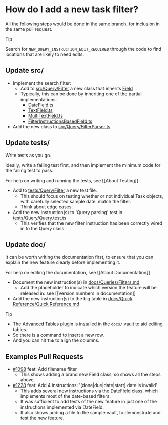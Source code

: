 # How do I add a new task filter?

All the following steps would be done in the same branch, for inclusion in the same pull request.

> [!Tip]
> Search for `NEW_QUERY_INSTRUCTION_EDIT_REQUIRED` through the code to find locations that are likely to need edits.

## Update src/

- Implement the search filter:
  - Add to  [src/Query/Filter](https://github.com/obsidian-tasks-group/obsidian-tasks/tree/main/src/Query/Filter) a  new class that inherits [Field](https://github.com/obsidian-tasks-group/obsidian-tasks/blob/main/src/Query/Filter/DateField.ts)
  - Typically, this can be done by inheriting one of the partial implementations:
    - [DateField.ts](https://github.com/obsidian-tasks-group/obsidian-tasks/blob/main/src/Query/Filter/DateField.ts)
    - [TextField.ts](https://github.com/obsidian-tasks-group/obsidian-tasks/blob/main/src/Query/Filter/TextField.ts)
    - [MultiTextField.ts](https://github.com/obsidian-tasks-group/obsidian-tasks/blob/main/src/Query/Filter/MultiTextField.ts)
    - [FilterInstructionsBasedField.ts](https://github.com/obsidian-tasks-group/obsidian-tasks/blob/main/src/Query/Filter/FilterInstructionsBasedField.ts)
- Add the new class to [src/Query/FilterParser.ts](https://github.com/obsidian-tasks-group/obsidian-tasks/blob/main/src/Query/FilterParser.ts)

## Update tests/

Write tests as you go.

Ideally, write a failing test first, and then implement the minimum code for the failing test to pass.

For help on writing and running the tests, see [[About Testing]]

- Add to [tests/Query/Filter](https://github.com/obsidian-tasks-group/obsidian-tasks/tree/main/tests/Query/Filter) a new test file.
  - This should focus on testing whether or not individual Task objects, with carefully selected sample date, match the filter.
  - Think about edge cases.
- Add the new instruction(s) to  'Query parsing' test in  [tests/Query/Query.test.ts](https://github.com/obsidian-tasks-group/obsidian-tasks/blob/main/tests/Query/Query.test.ts)
  - This verifies that the new filter instruction has been correctly wired in to the Query class.

## Update doc/

It can be worth writing the documentation first, to ensure that you can explain the new feature clearly before implementing it.

For help on editing the documentation, see [[About Documentation]]

- Document the new instruction(s) in [docs/Queries/Filters.md](https://github.com/obsidian-tasks-group/obsidian-tasks/blob/main/docs/Queries/Filters.md)
  - Add the placeholder to indicate which version the feature will be released in: see [[Version numbers in documentation]]
- Add the new instruction(s) to the big table in [docs/Quick Reference/Quick Reference.md](https://github.com/obsidian-tasks-group/obsidian-tasks/blob/main/docs/Quick%20Reference/Quick%20Reference.md)

> [!tip]
>
> - The [Advanced Tables](https://github.com/tgrosinger/advanced-tables-obsidian#readme) plugin is installed in the `docs/` vault to aid editing tables.
> - So there is a command to insert a new row.
> - And you can hit `Tab` to align the columns.

## Examples Pull Requests

- [#1098](https://github.com/obsidian-tasks-group/obsidian-tasks/pull/1098) feat: Add filename filter
  - This shows adding a brand new Field class, so shows all the steps above.
- [#1228](https://github.com/obsidian-tasks-group/obsidian-tasks/pull/1228) feat: Add 4 instructions: '(done|due|date|start) date is invalid'
  - This adds several new instructions via the DateField class, which implements most of the date-based filters.
  - It was sufficient to add tests of the new feature in just one of the instructions implemented via DateField.
  - It also shows adding a file to the sample vault, to demonstrate and test the new feature.
